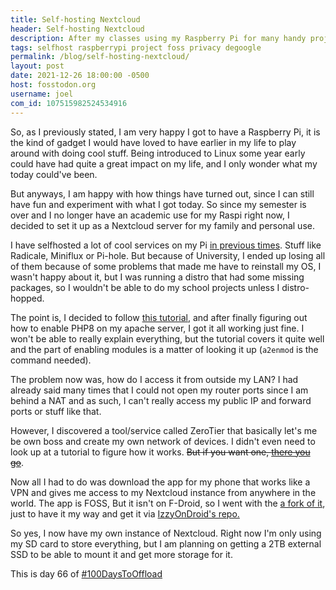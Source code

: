 ```yaml
---
title: Self-hosting Nextcloud
header: Self-hosting Nextcloud
description: After my classes using my Raspberry Pi for many handy projects, I decided to now use it as a Nextcloud server, and I might try and set it up for other things as well
tags: selfhost raspberrypi project foss privacy degoogle
permalink: /blog/self-hosting-nextcloud/
layout: post
date: 2021-12-26 18:00:00 -0500
host: fosstodon.org
username: joel
com_id: 107515982524534916
---
```


So, as I previously stated, I am very happy I got to have a Raspberry Pi, it is the kind of gadget I would have loved to have earlier in my life to play around with doing cool stuff. Being introduced to Linux some year early could have had quite a great impact on my life, and I only wonder what my today could've been.

But anyways, I am happy with how things have turned out, since I can still have fun and experiment with what I got today. So since my semester is over and I no longer have an academic use for my Raspi right now, I decided to set it up as a Nextcloud server for my family and personal use.

I have selfhosted a lot of cool services on my Pi [in previous times](https://fosstodon.org/@joeligj12/106891573076715442). Stuff like Radicale, Miniflux or Pi-hole. But because of University, I ended up losing all of them because of some problems that made me have to reinstall my OS, I wasn't happy about it, but I was running a distro that had some missing packages, so I wouldn't be able to do my school projects unless I distro-hopped.

The point is, I decided to follow [this tutorial](https://pimylifeup.com/raspberry-pi-nextcloud-server/), and after finally figuring out how to enable PHP8 on my apache server, I got it all working just fine. I won't be able to really explain everything, but the tutorial covers it quite well and the part of enabling modules is a matter of looking it up (`a2enmod` is the command needed).

The problem now was, how do I access it from outside my LAN? I had already said  many times that I could not open my router ports since I am behind a NAT and as such, I can't really access my public IP and forward ports or stuff like that.

However, I discovered a tool/service called ZeroTier that basically let's me be own boss and create my own network of devices. I didn't even need to look up at a tutorial to figure how it works. ~~But if you want one, [there you go](https://pimylifeup.com/raspberry-pi-zerotier/)~~.

Now all I had to do was download the app for my phone that works like a VPN and gives me access to my Nextcloud instance from anywhere in the world. The app is FOSS, But it isn't on F-Droid, so I went with the [a fork of it](https://github.com/kaaass/ZerotierFix), just to have it my way and get it via [IzzyOnDroid's repo.](https://apt.izzysoft.de/fdroid/repo/net.kaaass.zerotierfix_8.apk)

So yes, I now have my own instance of Nextcloud. Right now I'm only using my SD card to store everything, but I am planning on getting a 2TB external SSD to be able to mount it and get more storage for it. 

This is day 66 of [#100DaysToOffload](https://100DaysToOffload.com)
